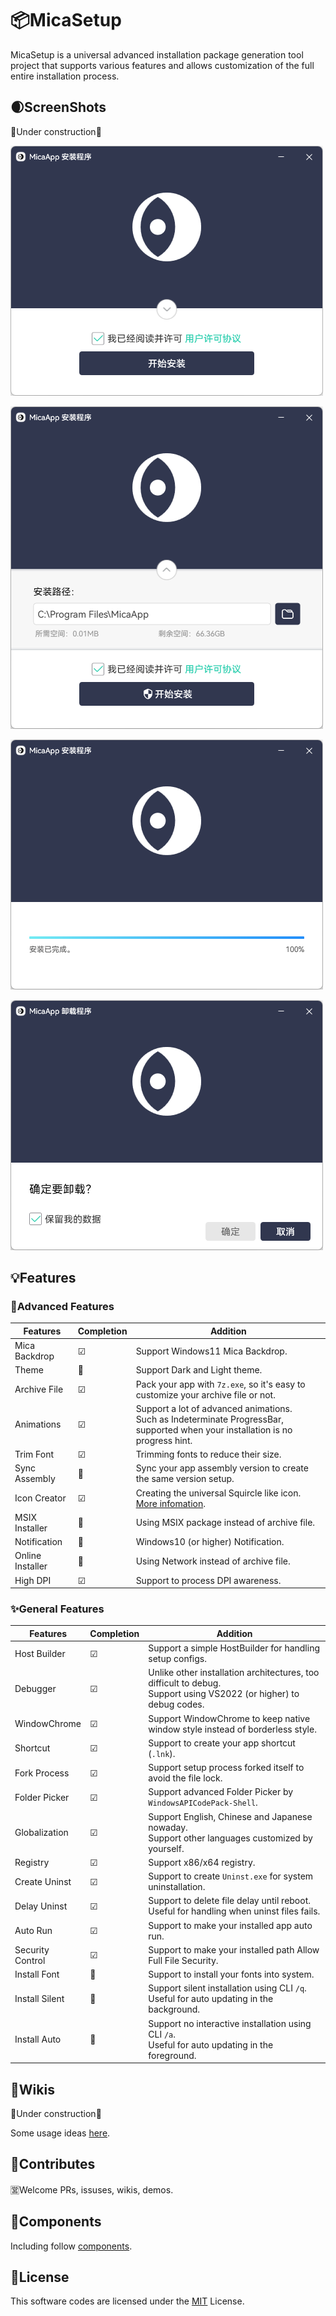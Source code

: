 # 📦MicaSetup

MicaSetup is a universal advanced installation package generation tool project that supports various features and allows customization of the full entire installation process.

## 🌒ScreenShots

🚧Under construction🚧

<img src="assets/image-20230310051757266.png" alt="image-20230310051757266" style="zoom:100%;" />

![image-20230310052725593](assets/image-20230310052725593.png)

![image-20230310051930796](assets/image-20230310051930796.png)

![image-20230310052620534](assets/image-20230310052620534.png)

## 💡Features

### 🌟Advanced Features

| Features         | Completion | Addition                                                     |
| ---------------- | ---------- | ------------------------------------------------------------ |
| Mica Backdrop    | ☑          | Support Windows11 Mica Backdrop.                             |
| Theme            | 🔲          | Support Dark and Light theme.                                |
| Archive File     | ☑          | Pack your app with `7z.exe`, so it's easy to customize your archive file or not. |
| Animations       | ☑          | Support a lot of advanced animations.<br />Such as Indeterminate ProgressBar, supported when your installation is no progress hint. |
| Trim Font        | ☑          | Trimming fonts to reduce their size.                         |
| Sync Assembly    | 🔲          | Sync your app assembly version to create the same version setup. |
| Icon Creator     | ☑          | Creating the universal Squircle like icon.<br />[More infomation](src\MicaSetup.Tools\MicaSquircle\README.md). |
| MSIX Installer   | 🔲          | Using MSIX package instead of archive file.                  |
| Notification     | 🔲          | Windows10 (or higher) Notification.                          |
| Online Installer | 🔲          | Using Network instead of archive file.                       |
| High DPI         | ☑          | Support to process DPI awareness.                            |

### ✨General Features

| Features         | Completion | Addition                                                     |
| ---------------- | ---------- | ------------------------------------------------------------ |
| Host Builder     | ☑          | Support a simple HostBuilder for handling setup configs.     |
| Debugger         | ☑          | Unlike other installation architectures, too difficult to debug.<br />Support using VS2022 (or higher) to debug codes. |
| WindowChrome     | ☑          | Support WindowChrome to keep native window style instead of borderless style. |
| Shortcut         | ☑          | Support to create your app shortcut (`.lnk`).                |
| Fork Process     | ☑          | Support setup process forked itself to avoid the file lock.  |
| Folder Picker    | ☑          | Support advanced Folder Picker by `WindowsAPICodePack-Shell`. |
| Globalization    | ☑          | Support English, Chinese and Japanese nowaday.<br />Support other languages customized by yourself. |
| Registry         | ☑          | Support x86/x64 registry.                                    |
| Create Uninst    | ☑          | Support to create `Uninst.exe` for system uninstallation.    |
| Delay Uninst     | ☑          | Support to delete file delay until reboot.<br />Useful for handling when uninst files fails. |
| Auto Run         | ☑          | Support to make your installed app auto run.                 |
| Security Control | ☑          | Support to make your installed path Allow Full File Security. |
| Install Font     | 🔲          | Support to install your fonts into system.                   |
| Install Silent   | 🔲          | Support silent installation using CLI `/q`.<br />Useful for auto updating in the background. |
| Install Auto     | 🔲          | Support no interactive installation using CLI `/a`.<br />Useful for auto updating in the foreground. |

## 📖Wikis

🚧Under construction🚧

Some usage ideas [here](src/README.md).

## 🚀Contributes

🈺Welcome PRs, issuses, wikis, demos.

## 🌟Components

Including follow [components](COMPONENTS.md).

## 📑License

This software codes are licensed under the [MIT](LICENSE) License.


